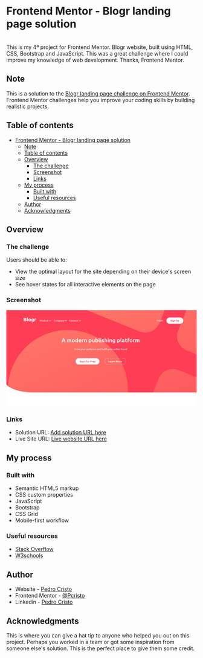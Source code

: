 # Frontend Mentor - Blogr landing page solution
<br>
This is my 4ª project for Frontend Mentor.
Blogr website, built using HTML, CSS, Bootstrap and JavaScript. This was a great challenge where I could improve my knowledge of web development. 
Thanks, Frontend Mentor.

## Note
This is a solution to the [Blogr landing page challenge on Frontend Mentor](https://www.frontendmentor.io/challenges/blogr-landing-page-EX2RLAApP). Frontend Mentor challenges help you improve your coding skills by building realistic projects. 

## Table of contents

- [Frontend Mentor - Blogr landing page solution](#frontend-mentor---blogr-landing-page-solution)
  - [Note](#note)
  - [Table of contents](#table-of-contents)
  - [Overview](#overview)
    - [The challenge](#the-challenge)
    - [Screenshot](#screenshot)
    - [Links](#links)
  - [My process](#my-process)
    - [Built with](#built-with)
    - [Useful resources](#useful-resources)
  - [Author](#author)
  - [Acknowledgments](#acknowledgments)


## Overview

### The challenge

Users should be able to:

- View the optimal layout for the site depending on their device's screen size
- See hover states for all interactive elements on the page

### Screenshot

![](./assets/readme/images/fronteend-mentor-blogr-cover.jpg)


### Links

- Solution URL: [Add solution URL here](https://your-solution-url.com)
- Live Site URL: [Live website URL here](https://frontend-mentor-blogr-page.netlify.app/)

## My process

### Built with

- Semantic HTML5 markup
- CSS custom properties
- JavaScript
- Bootstrap
- CSS Grid
- Mobile-first workflow


### Useful resources

- [Stack Overflow](https://stackoverflow.com/) 
- [W3schools](https://www.w3schools.com/) 

## Author

- Website - [Pedro Cristo](https://pedro-portfolio-website.netlify.app/)
- Frontend Mentor - [@Pcristo](https://www.frontendmentor.io/profile/Pcristo)
- Linkedin - [Pedro Cristo](https://www.linkedin.com/in/pedro-cristo/)



## Acknowledgments

This is where you can give a hat tip to anyone who helped you out on this project. Perhaps you worked in a team or got some inspiration from someone else's solution. This is the perfect place to give them some credit.

